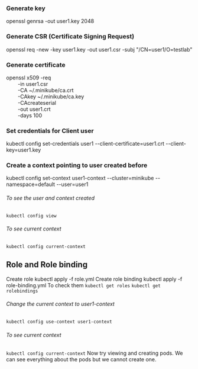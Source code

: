 ### Generate key
openssl genrsa -out user1.key 2048

### Generate CSR (Certificate Signing Request)
openssl req -new -key user1.key -out user1.csr -subj "/CN=user1/O=testlab"

### Generate certificate
openssl x509 -req \
&nbsp;&nbsp;&nbsp;&nbsp;&nbsp;&nbsp;&nbsp;&nbsp;-in user1.csr \
&nbsp;&nbsp;&nbsp;&nbsp;&nbsp;&nbsp;&nbsp;&nbsp;-CA ~/.minikube/ca.crt \
&nbsp;&nbsp;&nbsp;&nbsp;&nbsp;&nbsp;&nbsp;&nbsp;-CAkey ~/.minikube/ca.key \
&nbsp;&nbsp;&nbsp;&nbsp;&nbsp;&nbsp;&nbsp;&nbsp;-CAcreateserial \
&nbsp;&nbsp;&nbsp;&nbsp;&nbsp;&nbsp;&nbsp;&nbsp;-out user1.crt \
&nbsp;&nbsp;&nbsp;&nbsp;&nbsp;&nbsp;&nbsp;&nbsp;-days 100
        
### Set credentials for Client user
kubectl config set-credentials user1 --client-certificate=user1.crt --client-key=user1.key

### Create a context pointing to user created before
kubectl config set-context user1-context --cluster=minikube --namespace=default --user=user1
###### To see the user and context created
`kubectl config view` 
###### To see current context
`kubectl config current-context`

## Role and Role binding
Create role
kubectl apply -f role.yml
Create role binding
kubectl apply -f role-binding.yml
To check them
`kubectl get roles`
`kubectl get rolebindings`

###### Change the current context to user1-context
`kubectl config use-context user1-context`
###### To see current context
`kubectl config current-context`
Now try viewing and creating pods. We can see everything about the pods but we cannot create one.

###### 
